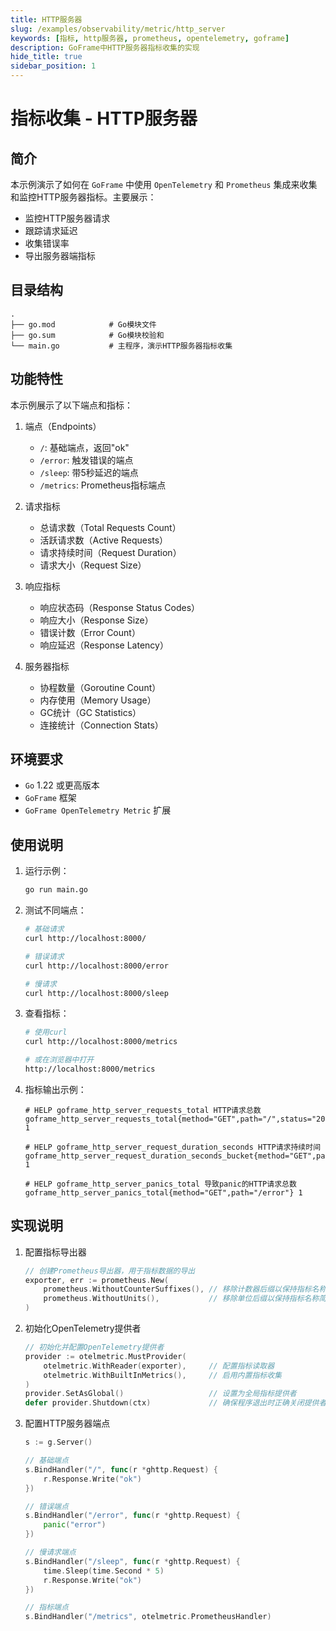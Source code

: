 ```yaml
---
title: HTTP服务器
slug: /examples/observability/metric/http_server
keywords: [指标, http服务器, prometheus, opentelemetry, goframe]
description: GoFrame中HTTP服务器指标收集的实现
hide_title: true
sidebar_position: 1
---
```


# 指标收集 - HTTP服务器

## 简介

本示例演示了如何在 `GoFrame` 中使用 `OpenTelemetry` 和 `Prometheus` 集成来收集和监控HTTP服务器指标。主要展示：
- 监控HTTP服务器请求
- 跟踪请求延迟
- 收集错误率
- 导出服务器端指标

## 目录结构

```text
.
├── go.mod            # Go模块文件
├── go.sum            # Go模块校验和
└── main.go           # 主程序，演示HTTP服务器指标收集
```

## 功能特性

本示例展示了以下端点和指标：

1. 端点（Endpoints）
   - `/`: 基础端点，返回"ok"
   - `/error`: 触发错误的端点
   - `/sleep`: 带5秒延迟的端点
   - `/metrics`: Prometheus指标端点

2. 请求指标
   - 总请求数（Total Requests Count）
   - 活跃请求数（Active Requests）
   - 请求持续时间（Request Duration）
   - 请求大小（Request Size）

3. 响应指标
   - 响应状态码（Response Status Codes）
   - 响应大小（Response Size）
   - 错误计数（Error Count）
   - 响应延迟（Response Latency）

4. 服务器指标
   - 协程数量（Goroutine Count）
   - 内存使用（Memory Usage）
   - GC统计（GC Statistics）
   - 连接统计（Connection Stats）

## 环境要求

- `Go` 1.22 或更高版本
- `GoFrame` 框架
- `GoFrame OpenTelemetry Metric` 扩展

## 使用说明

1. 运行示例：
   ```bash
   go run main.go
   ```

2. 测试不同端点：
   ```bash
   # 基础请求
   curl http://localhost:8000/
   
   # 错误请求
   curl http://localhost:8000/error
   
   # 慢请求
   curl http://localhost:8000/sleep
   ```

3. 查看指标：
   ```bash
   # 使用curl
   curl http://localhost:8000/metrics
   
   # 或在浏览器中打开
   http://localhost:8000/metrics
   ```

4. 指标输出示例：
   ```text
   # HELP goframe_http_server_requests_total HTTP请求总数
   goframe_http_server_requests_total{method="GET",path="/",status="200"} 1
   
   # HELP goframe_http_server_request_duration_seconds HTTP请求持续时间
   goframe_http_server_request_duration_seconds_bucket{method="GET",path="/sleep",status="200",le="5.0"} 1
   
   # HELP goframe_http_server_panics_total 导致panic的HTTP请求总数
   goframe_http_server_panics_total{method="GET",path="/error"} 1
   ```

## 实现说明

1. 配置指标导出器
   ```go
   // 创建Prometheus导出器，用于指标数据的导出
   exporter, err := prometheus.New(
       prometheus.WithoutCounterSuffixes(), // 移除计数器后缀以保持指标名称简洁
       prometheus.WithoutUnits(),           // 移除单位后缀以保持指标名称简洁
   )
   ```

2. 初始化OpenTelemetry提供者
   ```go
   // 初始化并配置OpenTelemetry提供者
   provider := otelmetric.MustProvider(
       otelmetric.WithReader(exporter),     // 配置指标读取器
       otelmetric.WithBuiltInMetrics(),     // 启用内置指标收集
   )
   provider.SetAsGlobal()                   // 设置为全局指标提供者
   defer provider.Shutdown(ctx)             // 确保程序退出时正确关闭提供者
   ```

3. 配置HTTP服务器端点
   ```go
   s := g.Server()

   // 基础端点
   s.BindHandler("/", func(r *ghttp.Request) {
       r.Response.Write("ok")
   })

   // 错误端点
   s.BindHandler("/error", func(r *ghttp.Request) {
       panic("error")
   })

   // 慢请求端点
   s.BindHandler("/sleep", func(r *ghttp.Request) {
       time.Sleep(time.Second * 5)
       r.Response.Write("ok")
   })

   // 指标端点
   s.BindHandler("/metrics", otelmetric.PrometheusHandler)
   ```
